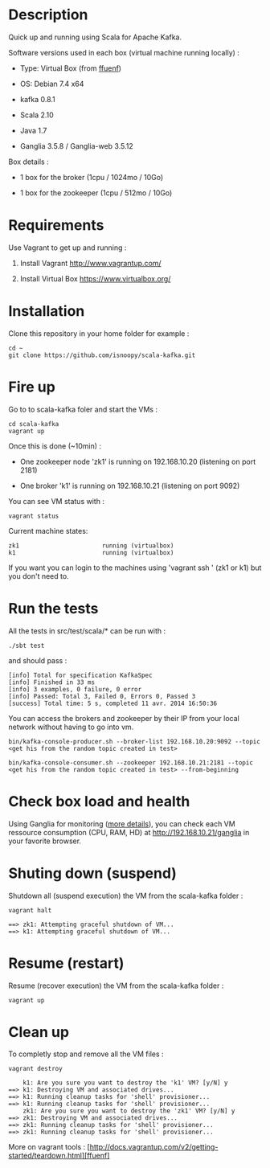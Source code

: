 # Description

Quick up and running using Scala for Apache Kafka.

Software versions used in each box (virtual machine running locally) :

-   Type: Virtual Box (from [ffuenf][])

-   OS: Debian 7.4 x64

-   kafka 0.8.1

-   Scala 2.10

-   Java 1.7

-   Ganglia 3.5.8 / Ganglia-web 3.5.12

Box details :

-   1 box for the broker (1cpu / 1024mo / 10Go)

-   1 box for the zookeeper (1cpu / 512mo / 10Go)

# Requirements

Use Vagrant to get up and running :

1.  Install Vagrant <http://www.vagrantup.com/>

2.  Install Virtual Box <https://www.virtualbox.org/>

# Installation

Clone this repository in your home folder for example :

    cd ~
    git clone https://github.com/isnoopy/scala-kafka.git

# Fire up

Go to to scala-kafka foler and start the VMs :

    cd scala-kafka
    vagrant up

Once this is done (\~10min) :

-   One zookeeper node 'zk1' is running on 192.168.10.20 (listening on
    port 2181)

-   One broker 'k1' is running on 192.168.10.21 (listening on port 9092)

You can see VM status with :

    vagrant status

Current machine states:

    zk1                       running (virtualbox)
    k1                        running (virtualbox)

If you want you can login to the machines using 'vagrant ssh ' (zk1 or
k1) but you don't need to.

# Run the tests

All the tests in src/test/scala/\* can be run with :

    ./sbt test 

and should pass :

    [info] Total for specification KafkaSpec
    [info] Finished in 33 ms
    [info] 3 examples, 0 failure, 0 error
    [info] Passed: Total 3, Failed 0, Errors 0, Passed 3
    [success] Total time: 5 s, completed 11 avr. 2014 16:50:36

You can access the brokers and zookeeper by their IP from your local
network without having to go into vm.

    bin/kafka-console-producer.sh --broker-list 192.168.10.20:9092 --topic <get his from the random topic created in test>

    bin/kafka-console-consumer.sh --zookeeper 192.168.10.21:2181 --topic <get his from the random topic created in test> --from-beginning

# Check box load and health

Using Ganglia for monitoring ([more details][]), you can check each VM
ressource consumption (CPU, RAM, HD) at <http://192.168.10.21/ganglia>
in your favorite browser.

# Shuting down (suspend)

Shutdown all (suspend execution) the VM from the scala-kafka folder :

    vagrant halt

    ==> zk1: Attempting graceful shutdown of VM...
    ==> k1: Attempting graceful shutdown of VM...

# Resume (restart)

Resume (recover execution) the VM from the scala-kafka folder :

    vagrant up

# Clean up

To completly stop and remove all the VM files :

    vagrant destroy                                                                             

        k1: Are you sure you want to destroy the 'k1' VM? [y/N] y
    ==> k1: Destroying VM and associated drives...
    ==> k1: Running cleanup tasks for 'shell' provisioner...
    ==> k1: Running cleanup tasks for 'shell' provisioner...
        zk1: Are you sure you want to destroy the 'zk1' VM? [y/N] y
    ==> zk1: Destroying VM and associated drives...
    ==> zk1: Running cleanup tasks for 'shell' provisioner...
    ==> zk1: Running cleanup tasks for 'shell' provisioner...

More on vagrant tools :
[http://docs.vagrantup.com/v2/getting-started/teardown.html][ffuenf]

  [ffuenf]: #
  [more details]: http://ganglia.sourceforge.net/
